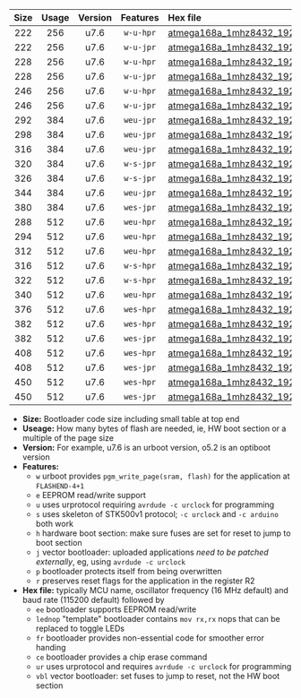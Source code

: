 |Size|Usage|Version|Features|Hex file|
|:-:|:-:|:-:|:-:|:--|
|222|256|u7.6|`w-u-hpr`|[atmega168a_1mhz8432_19200bps_ur.hex](https://raw.githubusercontent.com/stefanrueger/urboot/main/bootloaders/atmega168a/fcpu_1mhz8432/19200_bps/atmega168a_1mhz8432_19200bps_ur.hex)|
|222|256|u7.6|`w-u-jpr`|[atmega168a_1mhz8432_19200bps_ur_vbl.hex](https://raw.githubusercontent.com/stefanrueger/urboot/main/bootloaders/atmega168a/fcpu_1mhz8432/19200_bps/atmega168a_1mhz8432_19200bps_ur_vbl.hex)|
|228|256|u7.6|`w-u-hpr`|[atmega168a_1mhz8432_19200bps_lednop_ur.hex](https://raw.githubusercontent.com/stefanrueger/urboot/main/bootloaders/atmega168a/fcpu_1mhz8432/19200_bps/atmega168a_1mhz8432_19200bps_lednop_ur.hex)|
|228|256|u7.6|`w-u-jpr`|[atmega168a_1mhz8432_19200bps_lednop_ur_vbl.hex](https://raw.githubusercontent.com/stefanrueger/urboot/main/bootloaders/atmega168a/fcpu_1mhz8432/19200_bps/atmega168a_1mhz8432_19200bps_lednop_ur_vbl.hex)|
|246|256|u7.6|`w-u-hpr`|[atmega168a_1mhz8432_19200bps_lednop_fr_ur.hex](https://raw.githubusercontent.com/stefanrueger/urboot/main/bootloaders/atmega168a/fcpu_1mhz8432/19200_bps/atmega168a_1mhz8432_19200bps_lednop_fr_ur.hex)|
|246|256|u7.6|`w-u-jpr`|[atmega168a_1mhz8432_19200bps_lednop_fr_ur_vbl.hex](https://raw.githubusercontent.com/stefanrueger/urboot/main/bootloaders/atmega168a/fcpu_1mhz8432/19200_bps/atmega168a_1mhz8432_19200bps_lednop_fr_ur_vbl.hex)|
|292|384|u7.6|`weu-jpr`|[atmega168a_1mhz8432_19200bps_ee_ur_vbl.hex](https://raw.githubusercontent.com/stefanrueger/urboot/main/bootloaders/atmega168a/fcpu_1mhz8432/19200_bps/atmega168a_1mhz8432_19200bps_ee_ur_vbl.hex)|
|298|384|u7.6|`weu-jpr`|[atmega168a_1mhz8432_19200bps_ee_lednop_ur_vbl.hex](https://raw.githubusercontent.com/stefanrueger/urboot/main/bootloaders/atmega168a/fcpu_1mhz8432/19200_bps/atmega168a_1mhz8432_19200bps_ee_lednop_ur_vbl.hex)|
|316|384|u7.6|`weu-jpr`|[atmega168a_1mhz8432_19200bps_ee_lednop_fr_ur_vbl.hex](https://raw.githubusercontent.com/stefanrueger/urboot/main/bootloaders/atmega168a/fcpu_1mhz8432/19200_bps/atmega168a_1mhz8432_19200bps_ee_lednop_fr_ur_vbl.hex)|
|320|384|u7.6|`w-s-jpr`|[atmega168a_1mhz8432_19200bps_vbl.hex](https://raw.githubusercontent.com/stefanrueger/urboot/main/bootloaders/atmega168a/fcpu_1mhz8432/19200_bps/atmega168a_1mhz8432_19200bps_vbl.hex)|
|326|384|u7.6|`w-s-jpr`|[atmega168a_1mhz8432_19200bps_lednop_vbl.hex](https://raw.githubusercontent.com/stefanrueger/urboot/main/bootloaders/atmega168a/fcpu_1mhz8432/19200_bps/atmega168a_1mhz8432_19200bps_lednop_vbl.hex)|
|344|384|u7.6|`weu-jpr`|[atmega168a_1mhz8432_19200bps_ee_lednop_fr_ce_ur_vbl.hex](https://raw.githubusercontent.com/stefanrueger/urboot/main/bootloaders/atmega168a/fcpu_1mhz8432/19200_bps/atmega168a_1mhz8432_19200bps_ee_lednop_fr_ce_ur_vbl.hex)|
|380|384|u7.6|`wes-jpr`|[atmega168a_1mhz8432_19200bps_ee_vbl.hex](https://raw.githubusercontent.com/stefanrueger/urboot/main/bootloaders/atmega168a/fcpu_1mhz8432/19200_bps/atmega168a_1mhz8432_19200bps_ee_vbl.hex)|
|288|512|u7.6|`weu-hpr`|[atmega168a_1mhz8432_19200bps_ee_ur.hex](https://raw.githubusercontent.com/stefanrueger/urboot/main/bootloaders/atmega168a/fcpu_1mhz8432/19200_bps/atmega168a_1mhz8432_19200bps_ee_ur.hex)|
|294|512|u7.6|`weu-hpr`|[atmega168a_1mhz8432_19200bps_ee_lednop_ur.hex](https://raw.githubusercontent.com/stefanrueger/urboot/main/bootloaders/atmega168a/fcpu_1mhz8432/19200_bps/atmega168a_1mhz8432_19200bps_ee_lednop_ur.hex)|
|312|512|u7.6|`weu-hpr`|[atmega168a_1mhz8432_19200bps_ee_lednop_fr_ur.hex](https://raw.githubusercontent.com/stefanrueger/urboot/main/bootloaders/atmega168a/fcpu_1mhz8432/19200_bps/atmega168a_1mhz8432_19200bps_ee_lednop_fr_ur.hex)|
|316|512|u7.6|`w-s-hpr`|[atmega168a_1mhz8432_19200bps.hex](https://raw.githubusercontent.com/stefanrueger/urboot/main/bootloaders/atmega168a/fcpu_1mhz8432/19200_bps/atmega168a_1mhz8432_19200bps.hex)|
|322|512|u7.6|`w-s-hpr`|[atmega168a_1mhz8432_19200bps_lednop.hex](https://raw.githubusercontent.com/stefanrueger/urboot/main/bootloaders/atmega168a/fcpu_1mhz8432/19200_bps/atmega168a_1mhz8432_19200bps_lednop.hex)|
|340|512|u7.6|`weu-hpr`|[atmega168a_1mhz8432_19200bps_ee_lednop_fr_ce_ur.hex](https://raw.githubusercontent.com/stefanrueger/urboot/main/bootloaders/atmega168a/fcpu_1mhz8432/19200_bps/atmega168a_1mhz8432_19200bps_ee_lednop_fr_ce_ur.hex)|
|376|512|u7.6|`wes-hpr`|[atmega168a_1mhz8432_19200bps_ee.hex](https://raw.githubusercontent.com/stefanrueger/urboot/main/bootloaders/atmega168a/fcpu_1mhz8432/19200_bps/atmega168a_1mhz8432_19200bps_ee.hex)|
|382|512|u7.6|`wes-hpr`|[atmega168a_1mhz8432_19200bps_ee_lednop.hex](https://raw.githubusercontent.com/stefanrueger/urboot/main/bootloaders/atmega168a/fcpu_1mhz8432/19200_bps/atmega168a_1mhz8432_19200bps_ee_lednop.hex)|
|382|512|u7.6|`wes-jpr`|[atmega168a_1mhz8432_19200bps_ee_lednop_vbl.hex](https://raw.githubusercontent.com/stefanrueger/urboot/main/bootloaders/atmega168a/fcpu_1mhz8432/19200_bps/atmega168a_1mhz8432_19200bps_ee_lednop_vbl.hex)|
|408|512|u7.6|`wes-hpr`|[atmega168a_1mhz8432_19200bps_ee_lednop_fr.hex](https://raw.githubusercontent.com/stefanrueger/urboot/main/bootloaders/atmega168a/fcpu_1mhz8432/19200_bps/atmega168a_1mhz8432_19200bps_ee_lednop_fr.hex)|
|408|512|u7.6|`wes-jpr`|[atmega168a_1mhz8432_19200bps_ee_lednop_fr_vbl.hex](https://raw.githubusercontent.com/stefanrueger/urboot/main/bootloaders/atmega168a/fcpu_1mhz8432/19200_bps/atmega168a_1mhz8432_19200bps_ee_lednop_fr_vbl.hex)|
|450|512|u7.6|`wes-hpr`|[atmega168a_1mhz8432_19200bps_ee_lednop_fr_ce.hex](https://raw.githubusercontent.com/stefanrueger/urboot/main/bootloaders/atmega168a/fcpu_1mhz8432/19200_bps/atmega168a_1mhz8432_19200bps_ee_lednop_fr_ce.hex)|
|450|512|u7.6|`wes-jpr`|[atmega168a_1mhz8432_19200bps_ee_lednop_fr_ce_vbl.hex](https://raw.githubusercontent.com/stefanrueger/urboot/main/bootloaders/atmega168a/fcpu_1mhz8432/19200_bps/atmega168a_1mhz8432_19200bps_ee_lednop_fr_ce_vbl.hex)|

- **Size:** Bootloader code size including small table at top end
- **Useage:** How many bytes of flash are needed, ie, HW boot section or a multiple of the page size
- **Version:** For example, u7.6 is an urboot version, o5.2 is an optiboot version
- **Features:**
  + `w` urboot provides `pgm_write_page(sram, flash)` for the application at `FLASHEND-4+1`
  + `e` EEPROM read/write support
  + `u` uses urprotocol requiring `avrdude -c urclock` for programming
  + `s` uses skeleton of STK500v1 protocol; `-c urclock` and `-c arduino` both work
  + `h` hardware boot section: make sure fuses are set for reset to jump to boot section
  + `j` vector bootloader: uploaded applications *need to be patched externally*, eg, using `avrdude -c urclock`
  + `p` bootloader protects itself from being overwritten
  + `r` preserves reset flags for the application in the register R2
- **Hex file:** typically MCU name, oscillator frequency (16 MHz default) and baud rate (115200 default) followed by
  + `ee` bootloader supports EEPROM read/write
  + `lednop` "template" bootloader contains `mov rx,rx` nops that can be replaced to toggle LEDs
  + `fr` bootloader provides non-essential code for smoother error handing
  + `ce` bootloader provides a chip erase command
  + `ur` uses urprotocol and requires `avrdude -c urclock` for programming
  + `vbl` vector bootloader: set fuses to jump to reset, not the HW boot section
